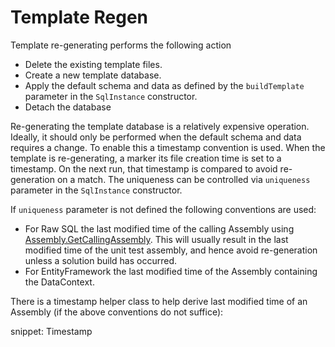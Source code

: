 # Template Regen

Template re-generating performs the following action

 * Delete the existing template files.
 * Create a new template database.
 * Apply the default schema and data as defined by the `buildTemplate` parameter in the `SqlInstance` constructor.
 * Detach the database

Re-generating the template database is a relatively expensive operation. Ideally, it should only be performed when the default schema and data requires a change. To enable this a timestamp convention is used. When the template is re-generating, a marker its file creation time is set to a timestamp. On the next run, that timestamp is compared to avoid re-generation on a match. The uniqueness can be controlled via `uniqueness` parameter in the `SqlInstance` constructor.

If `uniqueness` parameter is not defined the following conventions are used:

 * For Raw SQL the last modified time of the calling Assembly using [Assembly.GetCallingAssembly](https://docs.microsoft.com/en-us/dotnet/api/system.reflection.assembly.getcallingassembly). This will usually result in the last modified time of the unit test assembly, and hence avoid re-generation unless a solution build has occurred.
 * For EntityFramework the last modified time of the Assembly containing the DataContext.

There is a timestamp helper class to help derive last modified time of an Assembly (if the above conventions do not suffice):

snippet: Timestamp